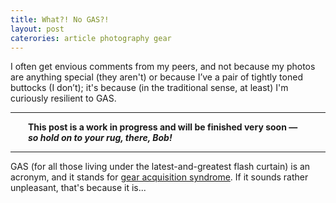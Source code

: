 ```yaml
---
title: What?! No GAS?!
layout: post
caterories: article photography gear
---
```


I often get envious comments from my peers, and not because my photos are anything special (they aren't) or because I’ve a pair of tightly toned buttocks (I don’t); it's because (in the traditional sense, at least) I'm curiously resilient to GAS.

<hr><p><span style="display:block; margin-left:2em; margin-right:2em">
<b>This post is a work in progress and will be finished very soon — <i>so hold on to your rug, there, Bob!</i></b><hr>
</span></p>

GAS (for all those living under the latest-and-greatest flash curtain) is an acronym, and it stands for [gear acquisition syndrome](https://de.m.wikipedia.org/wiki/Gear_Acquisition_Syndrome). If it sounds rather unpleasant, that's because it is...
